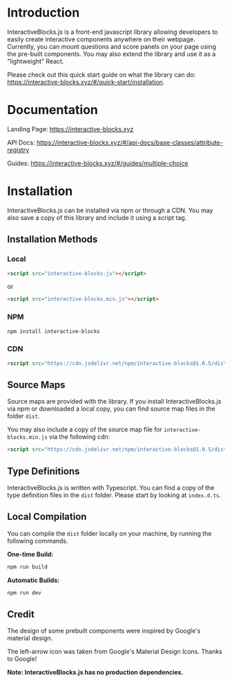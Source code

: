 # Introduction

InteractiveBlocks.js is a front-end javascript library allowing developers to easily create interactive components anywhere on their webpage.
Currently, you can mount questions and score panels on your page using the pre-built components.
You may also extend the library and use it as a "lightweight" React.

Please check out this quick start guide on what the library can do: https://interactive-blocks.xyz/#/quick-start/installation.

# Documentation

Landing Page: https://interactive-blocks.xyz

API Docs: https://interactive-blocks.xyz/#/api-docs/base-classes/attribute-registry

Guides: https://interactive-blocks.xyz/#/guides/multiple-choice

# Installation

InteractiveBlocks.js can be installed via npm or through a CDN. You may also save a copy of this library and include it using a script tag.

## Installation Methods

### Local

```html
<script src="interactive-blocks.js"></script>
```

or

```html
<script src="interactive-blocks.min.js"></script>
```

### NPM

```bash
npm install interactive-blocks
```

### CDN

```html
<script src="https://cdn.jsdelivr.net/npm/interactive-blocks@1.0.5/dist/interactive-blocks.min.js"></script>
```

## Source Maps

Source maps are provided with the library. If you install InteractiveBlocks.js via npm or downloaded a local copy, you can find source map files in the folder `dist`.

You may also include a copy of the source map file for `interactive-blocks.min.js` via the following cdn:

```html
<script src="https://cdn.jsdelivr.net/npm/interactive-blocks@1.0.5/dist/interactive-blocks.min.js.map"></script>
```

## Type Definitions

InteractiveBlocks.js is written with Typescript.
You can find a copy of the type definition files in the `dist` folder.
Please start by looking at `index.d.ts`.

## Local Compilation

You can compile the `dist` folder locally on your machine, by running the following commands.

**One-time Build:**

```bash
npm run build
```

**Automatic Builds:**

```bash
npm run dev
```

## Credit

The design of some prebuilt components were inspired by Google's material design.

The left-arrow icon was taken from Google's Material Design Icons. Thanks to Google!

**Note: InteractiveBlocks.js has no production dependencies.**

